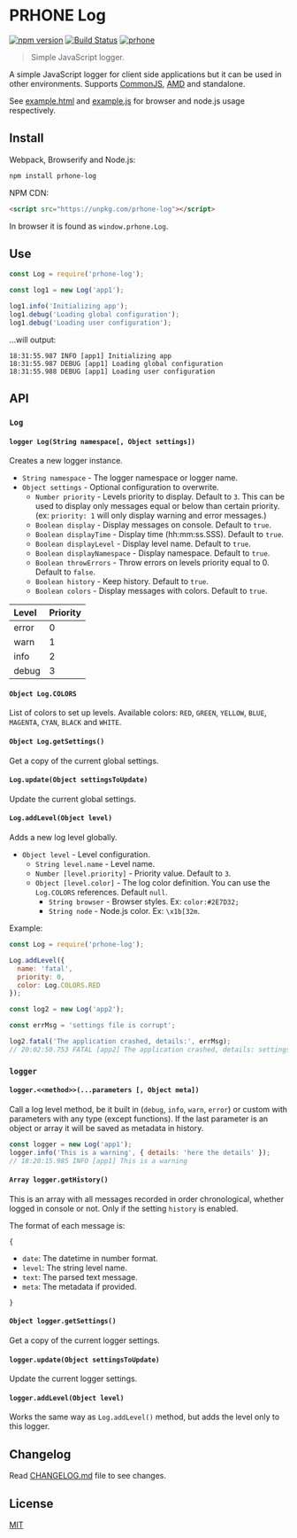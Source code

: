 # PRHONE Log

[![npm version](https://badge.fury.io/js/prhone-log.svg)](https://badge.fury.io/js/prhone-log)
[![Build Status](https://travis-ci.org/romelperez/prhone-log.svg?branch=master)](https://travis-ci.org/romelperez/prhone-log)
[![prhone](https://img.shields.io/badge/prhone-project-1b38a9.svg)](http://romelperez.com)

> Simple JavaScript logger.

A simple JavaScript logger for client side applications but it can be used in other environments. Supports [CommonJS](http://www.commonjs.org), [AMD](https://github.com/amdjs/amdjs-api) and standalone.

See [example.html](https://github.com/romelperez/prhone-log/blob/master/example.html) and [example.js](https://github.com/romelperez/prhone-log/blob/master/example.js) for browser and node.js usage respectively.

## Install

Webpack, Browserify and Node.js:

```bash
npm install prhone-log
```

NPM CDN:

```html
<script src="https://unpkg.com/prhone-log"></script>
```

In browser it is found as `window.prhone.Log`.

## Use

```js
const Log = require('prhone-log');

const log1 = new Log('app1');

log1.info('Initializing app');
log1.debug('Loading global configuration');
log1.debug('Loading user configuration');
```

...will output:

```text
18:31:55.987 INFO [app1] Initializing app
18:31:55.987 DEBUG [app1] Loading global configuration
18:31:55.988 DEBUG [app1] Loading user configuration
```

## API


### **`Log`**

#### **`logger Log(String namespace[, Object settings])`**

Creates a new logger instance.

- `String namespace` - The logger namespace or logger name.
- `Object settings` - Optional configuration to overwrite.
  - `Number priority` - Levels priority to display. Default to `3`. This can be used to display only messages equal or below than certain priority. (ex: `priority: 1` will only display warning and error messages.)
  - `Boolean display` - Display messages on console. Default to `true`.
  - `Boolean displayTime` - Display time (hh:mm:ss.SSS). Default to `true`.
  - `Boolean displayLevel` - Display level name. Default to `true`.
  - `Boolean displayNamespace` - Display namespace. Default to `true`.
  - `Boolean throwErrors` - Throw errors on levels priority equal to 0. Default to `false`.
  - `Boolean history` - Keep history. Default to `true`.
  - `Boolean colors` - Display messages with colors. Default to `true`.

| Level | Priority |
| :---- | :------- |
| error | 0        |
| warn  | 1        |
| info  | 2        |
| debug | 3        |

#### **`Object Log.COLORS`**

List of colors to set up levels. Available colors: `RED`, `GREEN`, `YELLOW`, `BLUE`, `MAGENTA`, `CYAN`, `BLACK` and `WHITE`.

#### **`Object Log.getSettings()`**

Get a copy of the current global settings.

#### **`Log.update(Object settingsToUpdate)`**

Update the current global settings.

#### **`Log.addLevel(Object level)`**

Adds a new log level globally.

- `Object level` - Level configuration.
  - `String level.name` - Level name.
  - `Number [level.priority]` - Priority value. Default to `3`.
  - `Object [level.color]` - The log color definition. You can use the `Log.COLORS` references. Default `null`.
    - `String browser` - Browser styles. Ex: `color:#2E7D32;`
    - `String node` - Node.js color. Ex: `\x1b[32m`.

Example:

```js
const Log = require('prhone-log');

Log.addLevel({
  name: 'fatal',
  priority: 0,
  color: Log.COLORS.RED
});

const log2 = new Log('app2');

const errMsg = 'settings file is corrupt';

log2.fatal('The application crashed, details:', errMsg);
// 20:02:50.753 FATAL [app2] The application crashed, details: settings file is corrupt
```


### **`logger`**

#### **`logger.<<method>>(...parameters [, Object meta])`**

Call a log level method, be it built in (`debug`, `info`, `warn`, `error`) or custom with parameters with any type (except functions). If the last parameter is an object or array it will be saved as metadata in history.

```js
const logger = new Log('app1');
logger.info('This is a warning', { details: 'here the details' });
// 18:20:15.985 INFO [app1] This is a warning
```

#### **`Array logger.getHistory()`**

This is an array with all messages recorded in order chronological, whether logged in console or not. Only if the setting `history` is enabled.

The format of each message is:

`{`

- `date`: The datetime in number format.
- `level`: The string level name.
- `text`: The parsed text message.
- `meta`: The metadata if provided.

`}`

#### **`Object logger.getSettings()`**

Get a copy of the current logger settings.

#### **`logger.update(Object settingsToUpdate)`**

Update the current logger settings.

#### **`logger.addLevel(Object level)`**

Works the same way as `Log.addLevel()` method, but adds the level only to this logger.


## Changelog

Read [CHANGELOG.md](https://github.com/romelperez/prhone-log/blob/master/CHANGELOG.md) file to see changes.

## License

[MIT](https://github.com/romelperez/prhone-log/blob/master/LICENSE)
